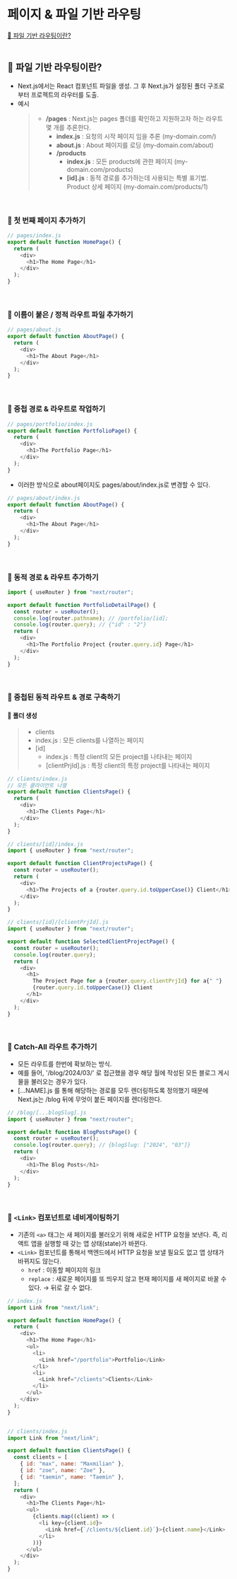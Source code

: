 # 페이지 & 파일 기반 라우팅

[📌 파일 기반 라우팅이란?](#-파일-기반-라우팅이란)<br>
<br>

## 📌 파일 기반 라우팅이란?

- Next.js에서는 React 컴포넌트 파일을 생성. 그 후 Next.js가 설정된 폴더 구조로부터 프로젝트의 라우터를 도출.
- 예시
  > - **/pages** : Next.js는 pages 폴더를 확인하고 지원하고자 하는 라우트 몇 개를 추론한다.
  >   - **index.js** : 요청의 시작 페이지 임을 추론 (my-domain.com/)
  >   - **about.js** : About 페이지를 로딩 (my-domain.com/about)
  >   - **/products**
  >     - **index.js** : 모든 products에 관한 페이지 (my-domain.com/products)
  >     - **[id].js** : 동적 경로를 추가하는데 사용되는 특별 표기법. Product 상세 페이지 (my-domain.com/products/1)

<br>

### 📖 첫 번째 페이지 추가하기

```js
// pages/index.js
export default function HomePage() {
  return (
    <div>
      <h1>The Home Page</h1>
    </div>
  );
}
```

<br>

### 📖 이름이 붙은 / 정적 라우트 파일 추가하기

```js
// pages/about.js
export default function AboutPage() {
  return (
    <div>
      <h1>The About Page</h1>
    </div>
  );
}
```

<br>

### 📖 중첩 경로 & 라우트로 작업하기

```js
// pages/portfolio/index.js
export default function PortfolioPage() {
  return (
    <div>
      <h1>The Portfolio Page</h1>
    </div>
  );
}
```

- 이러한 방식으로 about페이지도 pages/about/index.js로 변경할 수 있다.

```js
// pages/about/index.js
export default function AboutPage() {
  return (
    <div>
      <h1>The About Page</h1>
    </div>
  );
}
```

<br>

### 📖 동적 경로 & 라우트 추가하기

```js
import { useRouter } from "next/router";

export default function PortfolioDetailPage() {
  const router = useRouter();
  console.log(router.pathname); // /portfolio/[id];
  console.log(router.query); // {"id" : "2"}
  return (
    <div>
      <h1>The Portfolio Project {router.query.id} Page</h1>
    </div>
  );
}
```

<br>

### 📖 중첩된 동적 라우트 & 경로 구축하기

#### 💎 폴더 생성

> - clients
> - index.js : 모든 clients를 나열하는 페이지
> - [id]
>   - index.js : 특정 client의 모든 project를 나타내는 페이지
>   - [clientPrjId].js : 특정 client의 특정 project를 나타내는 페이지

```js
// clients/index.js
// 모든 클라이언트 나열
export default function ClientsPage() {
  return (
    <div>
      <h1>The Clients Page</h1>
    </div>
  );
}

// clients/[id]/index.js
import { useRouter } from "next/router";

export default function ClientProjectsPage() {
  const router = useRouter();
  return (
    <div>
      <h1>The Projects of a {router.query.id.toUpperCase()} Client</h1>
    </div>
  );
}

// clients/[id]/[clientPrjId].js
import { useRouter } from "next/router";

export default function SelectedClientProjectPage() {
  const router = useRouter();
  console.log(router.query);
  return (
    <div>
      <h1>
        The Project Page for a {router.query.clientPrjId} for a{" "}
        {router.query.id.toUpperCase()} Client
      </h1>
    </div>
  );
}
```

<br>

### 📖 Catch-All 라우트 추가하기

- 모든 라우트를 한번에 확보하는 방식.
- 예를 들어, '/blog/2024/03/' 로 접근했을 경우 해당 월에 작성된 모든 블로그 게시물을 불러오는 경우가 있다.
- [...NAME].js 를 통해 해당하는 경로를 모두 렌더링하도록 정의했기 때문에 Next.js는 /blog 뒤에 무엇이 붙든 페이지를 렌더링한다.

```js
// /blog/[...blogSlug].js
import { useRouter } from "next/router";

export default function BlogPostsPage() {
  const router = useRouter();
  console.log(router.query); // {blogSlug: ["2024", "03"]}
  return (
    <div>
      <h1>The Blog Posts</h1>
    </div>
  );
}
```

<br>

### 📖 `<Link>` 컴포넌트로 네비게이팅하기

- 기존의 `<a>` 태그는 새 페이지를 불러오기 위해 새로운 HTTP 요청을 보낸다. 즉, 리액트 앱을 실행할 때 갖는 앱 상태(state)가 바뀐다.
- `<Link>` 컴포넌트를 통해서 백엔드에서 HTTP 요청을 보낼 필요도 없고 앱 상태가 바뀌지도 않는다.
  - `href` : 이동할 페이지의 링크
  - `replace` : 새로운 페이지를 또 띄우지 않고 현재 페이지를 새 페이지로 바꿀 수 있다. &rarr; 뒤로 갈 수 없다.

```js
// index.js
import Link from "next/link";

export default function HomePage() {
  return (
    <div>
      <h1>The Home Page</h1>
      <ul>
        <li>
          <Link href="/portfolio">Portfolio</Link>
        </li>
        <li>
          <Link href="/clients">Clients</Link>
        </li>
      </ul>
    </div>
  );
}


// clients/index.js
import Link from "next/link";

export default function ClientsPage() {
  const clients = [
    { id: "max", name: "Maxmilian" },
    { id: "zoe", name: "Zoe" },
    { id: "taemin", name: "Taemin" },
  ];
  return (
    <div>
      <h1>The Clients Page</h1>
      <ul>
        {clients.map((client) => (
          <li key={client.id}>
            <Link href={`/clients/${client.id}`}>{client.name}</Link>
          </li>
        ))}
      </ul>
    </div>
  );
}
```
